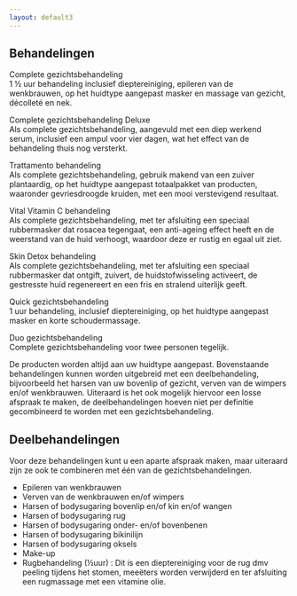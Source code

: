 ```yaml
---
layout: default3
---
```


## Behandelingen

Complete gezichtsbehandeling  
1 ½ uur behandeling inclusief dieptereiniging, epileren van de wenkbrauwen,
op het huidtype aangepast masker en massage van gezicht, décolleté en nek.

Complete gezichtsbehandeling Deluxe  
Als complete gezichtsbehandeling, aangevuld met een diep werkend
serum, inclusief een ampul voor vier dagen, wat het effect van de
behandeling thuis nog versterkt.

Trattamento behandeling  
Als complete gezichtsbehandeling, gebruik makend van een zuiver 
plantaardig, op het huidtype aangepast totaalpakket van producten,
waaronder gevriesdroogde kruiden, met een mooi verstevigend resultaat.

Vital Vitamin C behandeling  
Als complete gezichtsbehandeling, met ter afsluiting een speciaal
rubbermasker dat rosacea tegengaat, een anti-ageing effect heeft en de 
weerstand van de huid verhoogt, waardoor deze er rustig en egaal uit ziet.
 
Skin Detox behandeling  
Als complete gezichtsbehandeling, met ter afsluiting een speciaal
rubbermasker dat ontgift, zuivert, de huidstofwisseling activeert, de
gestresste huid regenereert en een fris en stralend uiterlijk geeft.

Quick gezichtsbehandeling  
1 uur behandeling, inclusief dieptereiniging, op het huidtype aangepast 
masker en korte schoudermassage.

Duo gezichtsbehandeling  
Complete gezichtsbehandeling voor twee personen tegelijk.

De producten worden altijd aan uw huidtype aangepast. Bovenstaande behandelingen kunnen worden uitgebreid met een deelbehandeling, bijvoorbeeld het harsen van uw bovenlip of gezicht, verven van de wimpers en/of wenkbrauwen. Uiteraard is het ook mogelijk hiervoor een losse afspraak te maken, de deelbehandelingen hoeven niet per definitie gecombineerd te worden met een gezichtsbehandeling. 

## Deelbehandelingen

Voor deze behandelingen kunt u een aparte afspraak maken, maar uiteraard zijn ze ook te combineren met één van de gezichtsbehandelingen. 
* Epileren van wenkbrauwen
* Verven van de wenkbrauwen en/of wimpers
* Harsen of bodysugaring bovenlip en/of kin en/of wangen
* Harsen of bodysugaring rug
* Harsen of bodysugaring onder- en/of bovenbenen
* Harsen of bodysugaring bikinilijn
* Harsen of bodysugaring oksels
* Make-up
* Rugbehandeling (½uur) : Dit is een dieptereiniging voor de rug dmv peeling tijdens het stomen, meeëters worden verwijderd en ter afsluiting een rugmassage met een vitamine olie. 

